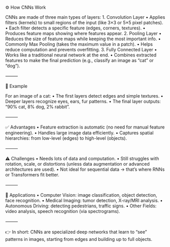 ⚙️ How CNNs Work

CNNs are made of three main types of layers:
	1.	Convolution Layer
	•	Applies filters (kernels) to small regions of the input (like 3×3 or 5×5 pixel patches).
	•	Each filter detects a specific feature (edges, corners, textures).
	•	Produces feature maps showing where features appear.
	2.	Pooling Layer
	•	Reduces the size of feature maps while keeping the most important info.
	•	Commonly Max Pooling (takes the maximum value in a patch).
	•	Helps reduce computation and prevents overfitting.
	3.	Fully Connected Layer
	•	Works like a traditional neural network at the end.
	•	Combines extracted features to make the final prediction (e.g., classify an image as “cat” or “dog”).

⸻

📌 Example

For an image of a cat:
	•	The first layers detect edges and simple textures.
	•	Deeper layers recognize eyes, ears, fur patterns.
	•	The final layer outputs: “90% cat, 8% dog, 2% rabbit”.

⸻

✅ Advantages
	•	Feature extraction is automatic (no need for manual feature engineering).
	•	Handles large image data efficiently.
	•	Captures spatial hierarchies: from low-level (edges) to high-level (objects).

⸻

⚠️ Challenges
	•	Needs lots of data and computation.
	•	Still struggles with rotation, scale, or distortions (unless data augmentation or advanced architectures are used).
	•	Not ideal for sequential data → that’s where RNNs or Transformers fit better.

⸻

🌟 Applications
	•	Computer Vision: image classification, object detection, face recognition.
	•	Medical Imaging: tumor detection, X-ray/MRI analysis.
	•	Autonomous Driving: detecting pedestrians, traffic signs.
	•	Other Fields: video analysis, speech recognition (via spectrograms).

⸻

👉 In short: CNNs are specialized deep networks that learn to “see” patterns in images, starting from edges and building up to full objects.